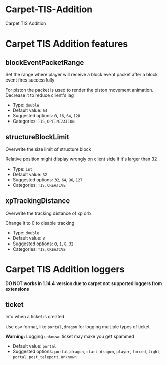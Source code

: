 # Carpet-TIS-Addition

Carpet TIS Addition

# Carpet TIS Addition features

## blockEventPacketRange

Set the range where player will receive a block event packet after a block event fires successfully
  
For piston the packet is used to render the piston movement animation. Decrease it to reduce client's lag

- Type: `double`  
- Default value: `64`  
- Suggested options: `0`, `16`, `64`, `128`
- Categories: `TIS`, `OPTIMIZATION` 

## structureBlockLimit

Overwrite the size limit of structure block

Relative position might display wrongly on client side if it's larger than 32
  
- Type: `int`  
- Default value: `32`  
- Suggested options: `32`, `64`, `96`, `127`
- Categories: `TIS`, `CREATIVE` 

## xpTrackingDistance

Overwrite the tracking distance of xp orb

Change it to 0 to disable tracking
 
- Type: `double`  
- Default value: `8`  
- Suggested options: `0`, `1`, `8`, `32`
- Categories: `TIS`, `CREATIVE` 
  

# Carpet TIS Addition loggers

**DO NOT works in 1.14.4 version due to carpet not supported loggers from extensions**

## ticket

Info when a ticket is created

Use csv format, like `portal,dragon` for logging multiple types of ticket

**Warning:** Logging `unknown` ticket may make you get spammed

- Default value: `portal`
- Suggested options: `portal,dragon`, `start`, `dragon`, `player`, `forced`, `light`, `portal`, `post_teleport`, `unknown`
